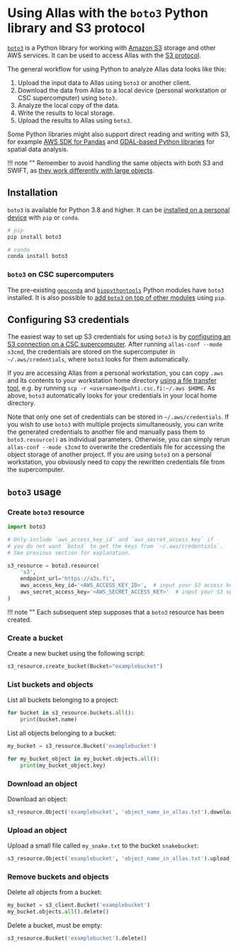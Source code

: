 # Using Allas with the `boto3` Python library and S3 protocol

[`boto3`](https://boto3.amazonaws.com/v1/documentation/api/latest/index.html)
is a Python library for working with
[Amazon S3](https://aws.amazon.com/s3/) storage and other AWS services.
It can be used to access Allas with the
[S3 protocol](../introduction.md#protocols).

The general workflow for using Python to analyze Allas data looks like
this:

1. Upload the input data to Allas using `boto3` or another client.
2. Download the data from Allas to a local device (personal workstation or CSC
supercomputer) using `boto3`.
3. Analyze the local copy of the data.
4. Write the results to local storage.
5. Upload the results to Allas using `boto3`.

Some Python libraries might also support direct reading and writing with S3,
for example
[AWS SDK for Pandas](https://aws-sdk-pandas.readthedocs.io/en/stable/)
and
[GDAL-based Python libraries](https://github.com/csc-training/geocomputing/blob/master/python/allas/working_with_allas_from_Python_S3.py)
for spatial data analysis.

!!! note ""
    Remember to avoid handling the same objects with both S3 and SWIFT, as
    [they work differently with large objects](../introduction.md#protocols).

## Installation

`boto3` is available for Python 3.8 and higher.
It can be
[installed on a personal device](https://boto3.amazonaws.com/v1/documentation/api/latest/guide/quickstart.html#installation)
with `pip` or `conda`.

```bash
# pip
pip install boto3

# conda
conda install boto3
```

### `boto3` on CSC supercomputers

The pre-existing
[`geoconda`](../../../apps/geoconda.md) and
[`biopythontools`](../../../apps/biopython.md)
Python modules have `boto3` installed. 
It is also possible to
[add `boto3` on top of other modules](../../../support/tutorials/python-usage-guide.md#installing-python-packages-to-existing-modules)
using `pip`.

## Configuring S3 credentials

The easiest way to set up S3 credentials for using `boto3` is by
[configuring an S3 connection on a CSC supercomputer](s3_client.md#configuring-s3-connection-in-supercomputers).
After running `allas-conf --mode s3cmd`, the credentials are stored on the
supercomputer in `~/.aws/credentials`, where `boto3` looks for them
automatically.

If you are accessing Allas from a personal workstation,
you can copy `.aws` and its contents to your workstation home directory
[using a file transfer tool](../../moving/index.md), e.g. by running
`scp -r <username>@puhti.csc.fi:~/.aws $HOME`. As above, `boto3` automatically
looks for your credentials in your local home directory.

Note that only one set of credentials can be stored in `~/.aws/credentials`.
If you wish to use `boto3` with multiple projects simultaneously, you can write the
generated credentials to another file and manually pass them to
`boto3.resource()` as individual parameters. Otherwise, you can simply rerun
`allas-conf --mode s3cmd` to overwrite the credentials file for accessing
the object storage of another project. If you are using `boto3` on a personal
workstation, you obviously need to copy the rewritten credentials file from
the supercomputer.

## `boto3` usage

### Create `boto3` resource

```python
import boto3

# Only include `aws_access_key_id` and `aws_secret_access_key` if
# you do not want `boto3` to get the keys from `~/.aws/credentials`.
# See previous section for explanation.

s3_resource = boto3.resource(
    's3',
    endpoint_url='https://a3s.fi',
    aws_access_key_id='<AWS_ACCESS_KEY_ID>',  # input your S3 access key
    aws_secret_access_key='<AWS_SECRET_ACCESS_KEY>'  # input your S3 secret key
)
```

!!! note ""
    Each subsequent step supposes that a `boto3` resource has been created.

### Create a bucket

Create a new bucket using the following script:

```python
s3_resource.create_bucket(Bucket="examplebucket")
```

### List buckets and objects

List all buckets belonging to a project:
```python
for bucket in s3_resource.buckets.all():
    print(bucket.name)
```

List all objects belonging to a bucket:
```python
my_bucket = s3_resource.Bucket('examplebucket')

for my_bucket_object in my_bucket.objects.all():
    print(my_bucket_object.key)

```

### Download an object

Download an object:
```python
s3_resource.Object('examplebucket', 'object_name_in_allas.txt').download_file('local_file.txt')
```

### Upload an object

Upload a small file called `my_snake.txt` to the bucket `snakebucket`:

```python
s3_resource.Object('examplebucket', 'object_name_in_allas.txt').upload_file('local_file.txt')
```

### Remove buckets and objects

Delete all objects from a bucket:

```python
my_bucket = s3_client.Bucket('examplebucket')
my_bucket.objects.all().delete()

```

Delete a bucket, must be empty:
```python
s3_resource.Bucket('examplebucket').delete()
```
